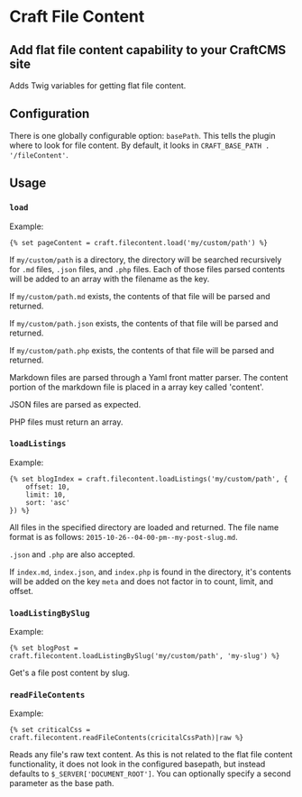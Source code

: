 # Craft File Content
## Add flat file content capability to your CraftCMS site

Adds Twig variables for getting flat file content.

## Configuration

There is one globally configurable option: `basePath`. This tells the plugin where to look for file content. By default, it looks in `CRAFT_BASE_PATH . '/fileContent'`.

## Usage

### `load`

Example:

```twig
{% set pageContent = craft.filecontent.load('my/custom/path') %}
```

If `my/custom/path` is a directory, the directory will be searched recursively for `.md` files, `.json` files, and `.php` files. Each of those files parsed contents will be added to an array with the filename as the key.

If `my/custom/path.md` exists, the contents of that file will be parsed and returned.

If `my/custom/path.json` exists, the contents of that file will be parsed and returned.

If `my/custom/path.php` exists, the contents of that file will be parsed and returned.

Markdown files are parsed through a Yaml front matter parser. The content portion of the markdown file is placed in a array key called 'content'.

JSON files are parsed as expected.

PHP files must return an array.

### `loadListings`

Example:

```twig
{% set blogIndex = craft.filecontent.loadListings('my/custom/path', {
    offset: 10,
    limit: 10,
    sort: 'asc'
}) %}
```

All files in the specified directory are loaded and returned. The file name format is as follows: `2015-10-26--04-00-pm--my-post-slug.md`.

`.json` and `.php` are also accepted.

If `index.md`, `index.json`, and `index.php` is found in the directory, it's contents will be added on the key `meta` and does not factor in to count, limit, and offset.

### `loadListingBySlug`

Example:

```twig
{% set blogPost = craft.filecontent.loadListingBySlug('my/custom/path', 'my-slug') %}
```

Get's a file post content by slug.

### `readFileContents`

Example:

```twig
{% set criticalCss = craft.filecontent.readFileContents(cricitalCssPath)|raw %}
```

Reads any file's raw text content. As this is not related to the flat file content functionality, it does not look in the configured basepath, but instead defaults to `$_SERVER['DOCUMENT_ROOT']`. You can optionally specify a second parameter as the base path.
